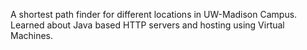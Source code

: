A shortest path finder for different locations in UW-Madison Campus.
Learned about Java based HTTP servers and hosting using Virtual Machines.
